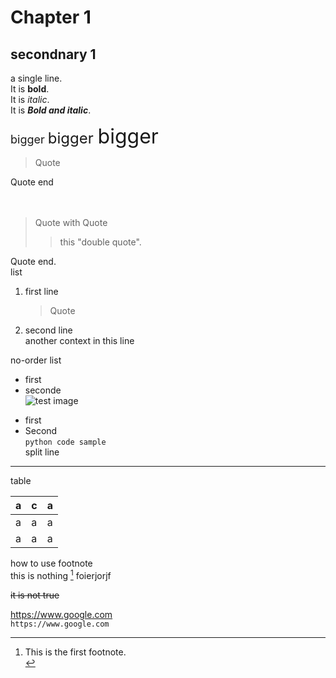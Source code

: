 # Chapter 1
## secondnary 1
a single line.  <br>
It is **bold**. <br> 
It is *italic*. <br>
It is ***Bold and italic***. <br>

<font size=4> bigger </font>
<font size=5> bigger </font>
<font size=6> bigger </font><br>

> Quote 
>
Quote end <br>
<br>
<br>
> Quote with Quote
>
>> this "double quote". <br>
>
Quote end. <br>
list
1. first line
    >Quote
2. second line <br>
    another context in this line <br>

no-order list
* first
* seconde <br>
    ![test image](https://github.com/liuziche/hello-world/blob/main/红楼梦人物关系.gif)
- first
- Second<br>
        ```python
        code sample
        ```<br>
split line
***


table<br>

| a | c | a |
|---|---|---|
| a | a | a |
| a | a | a |<br>


how to use footnote<br>
this is nothing [^1]
foierjorjf
[^1]: This is the first footnote.<br>


~~it is not true~~ <br>

https://www.google.com<br>
`https://www.google.com`
 



